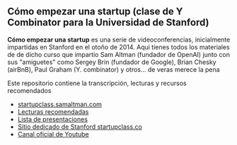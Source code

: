 Cómo empezar una startup (clase de Y Combinator para la Universidad de Stanford)
-------------------------
**Cómo empezar una startup** es una serie de videoconferencias, inicialmente impartidas en Stanford en el otoño de 2014. 
Aqui tienes todos los materiales de de dicho curso que impartio Sam Altman (fundador de OpenAI) junto con sus "amiguetes" como Sergey Brin (fundador de Google), Brian Chesky (airBnB), Paul Graham (Y. combinator) y otros... de veras merece la pena

Este repositorio contiene la transcripción, lecturas y recursos recomendados
* [startupclass.samaltman.com](https://startupclass.samaltman.com/)
* [Lecturas recomendadas](http://startupclass.samaltman.com/lists/readings/)
* [Lista de presentaciones](https://startupclass.samaltman.com/lists/about/)
* [Sitio dedicado de Stanford startupclass.co](https://startupclass.co/)
* [Canal oficial de Youtube](https://www.youtube.com/channel/UCxIJaCMEptJjxmmQgGFsnCg)


